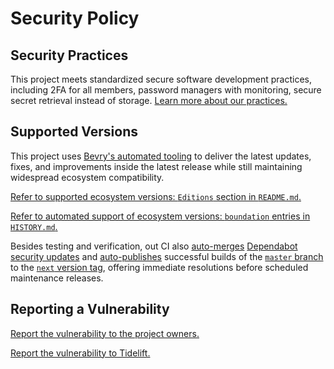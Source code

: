 # Security Policy

## Security Practices

This project meets standardized secure software development practices, including 2FA for all members, password managers with monitoring, secure secret retrieval instead of storage. [Learn more about our practices.](https://tidelift.com/funding/github/npm/get-current-line)

## Supported Versions

This project uses [Bevry's automated tooling](https://github.com/bevry/boundation) to deliver the latest updates, fixes, and improvements inside the latest release while still maintaining widespread ecosystem compatibility.

[Refer to supported ecosystem versions: `Editions` section in `README.md`.](https://github.com/bevry/get-current-line/blob/master/README.md#Editions)

[Refer to automated support of ecosystem versions: `boundation` entries in `HISTORY.md`.](https://github.com/bevry/get-current-line/blob/master/HISTORY.md)

Besides testing and verification, out CI also [auto-merges](https://docs.github.com/en/code-security/dependabot/working-with-dependabot/automating-dependabot-with-github-actions) [Dependabot security updates](https://docs.github.com/en/code-security/dependabot/dependabot-security-updates/about-dependabot-security-updates) and [auto-publishes](https://github.com/bevry-actions/npm) successful builds of the [`master` branch](https://github.com/bevry/wait/actions?query=branch%3Amaster) to the [`next` version tag](https://www.npmjs.com/package/get-current-line?activeTab=versions), offering immediate resolutions before scheduled maintenance releases.

## Reporting a Vulnerability

[Report the vulnerability to the project owners.](https://github.com/bevry/get-current-line/security/advisories)

[Report the vulnerability to Tidelift.](https://tidelift.com/security)
